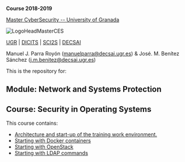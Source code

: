**Course 2018-2019**

[Master CyberSecurity -- University of Granada](http://ucys.ugr.es/master-propio-en-ciberseguridad/)

![LogoHeadMasterCES](https://sites.google.com/site/manuparra/home/logo_master_ciber.png)


[UGR](http://www.ugr.es) | [DICITS](http://dicits.ugr.es) | [SCI2S](http://sci2s.ugr.es) | [DECSAI](http://decsai.ugr.es)

Manuel J. Parra Royón (manuelparra@decsai.ugr.es) & José. M. Benítez Sánchez (j.m.benitez@decsai.ugr.es)


This is the repository for:

## Module: Network and Systems Protection 
## Course: Security in Operating Systems

This  course contains:

- [Architecture and start-up of the training work environment.](./Practice/architecture.md)
- [Starting with Docker containers](./Docker/starting_docker.md)
- [Starting with OpenStack](./OpenStack/starting_openstack.md)
- [Starting with LDAP commands](./LDAP/starting_ldap.md)



